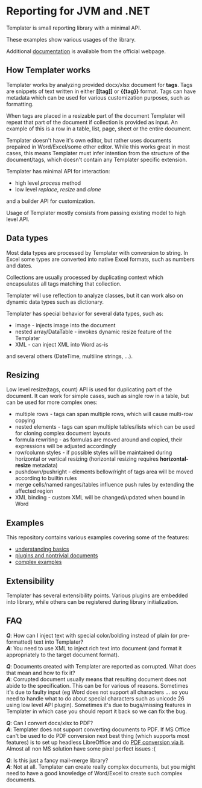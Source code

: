 [documentation]: http://templater.info/

# Reporting for JVM and .NET

Templater is small reporting library with a minimal API.

These examples show various usages of the library.

Additional [documentation] is available from the official webpage.

## How Templater works

Templater works by analyzing provided docx/xlsx document for **tags**. Tags are snippets of text written in either **[[tag]]** or **{{tag}}** format. Tags can have metadata which can be used for various customization purposes, such as formatting.

When tags are placed in a resizable part of the document Templater will repeat that part of the document if collection is provided as input. An example of this is a row in a table, list, page, sheet or the entire document.

Templater doesn't have it's own editor, but rather uses documents prepaired in Word/Excel/some other editor. While this works great in most cases, this means Templater must infer intention from the structure of the document/tags, which doesn't contain any Templater specific extension.

Templater has minimal API for interaction:

 * high level *process* method
 * low level *replace*, *resize* and *clone*

and a builder API for customization.

Usage of Templater mostly consists from passing existing model to high level API.

## Data types

Most data types are processed by Templater with conversion to string. In Excel some types are converted into native Excel formats, such as numbers and dates.

Collections are usually processed by duplicating context which encapsulates all tags matching that collection.

Templater will use reflection to analyze classes, but it can work also on dynamic data types such as dictionary. 

Templater has special behavior for several data types, such as:

 * image - injects image into the document
 * nested array/DataTable - invokes dynamic resize feature of the Templater 
 * XML - can inject XML into Word as-is

and several others (DateTime, multiline strings, ...).

## Resizing

Low level resize(tags, count) API is used for duplicating part of the document. It can work for simple cases, such as single row in a table, but can be used for more complex ones:

 * multiple rows - tags can span multiple rows, which will cause multi-row copying
 * nested elements - tags can span multiple tables/lists which can be used for cloning complex document layouts
 * formula rewriting - as formulas are moved around and copied, their expressions will be adjusted accordingly
 * row/column styles - if possible styles will be maintained during horizontal or vertical resizing (horizontal resizing requires **horizontal-resize** metadata)
 * pushdown/pushright - elements bellow/right of tags area will be moved according to builtin rules
 * merge cells/named ranges/tables influence push rules by extending the affected region
 * XML binding - custom XML will be changed/updated when bound in Word

## Examples

This repository contains various examples covering some of the features:

 * [understanding basics](Beginner/README.md)
 * [plugins and nontrivial documents](Intermediate/README.md)
 * [complex examples](Advanced/README.md)

## Extensibility

Templater has several extensibility points. Various plugins are embedded into library, while others can be registered during library initialization.

## FAQ

 ***Q***: How can I inject text with special color/bolding instead of plain (or pre-formatted) text into Templater?  
 ***A***: You need to use XML to inject rich text into document (and format it appropriately to the target document format).

 ***Q***: Documents created with Templater are reported as corrupted. What does that mean and how to fix it?  
 ***A***: Corrupted document usually means that resulting document does not abide to the specification. This can be for various of reasons. Sometimes it's due to faulty input (eg Word does not support all characters ... so you need to handle what to do about special characters such as unicode 26 using low level API plugin). Sometimes it's due to bugs/missing features in Templater in which case you should report it back so we can fix the bug.

 ***Q***: Can I convert docx/xlsx to PDF?  
 ***A***: Templater does not support converting documents to PDF. If MS Office can't be used to do PDF conversion next best thing (which supports most features) is to set up headless LibreOffice and do [PDF conversion via it](Advanced/TemplaterServer%20(Java)/src/main/java/hr/ngs/templater/TemplaterServer.java#L178). Almost all non MS solution have some pixel perfect issues :(

 ***Q***: Is this just a fancy mail-merge library?  
 ***A***: Not at all. Templater can create really complex documents, but you might need to have a good knowledge of Word/Excel to create such complex documents.

